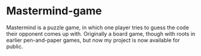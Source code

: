 # Mastermind-game
Mastermind is a puzzle game, in which one player tries to guess the code their opponent comes up with. Originally a board game, though with roots in earlier pen-and-paper games, but now my project is now available for public.
